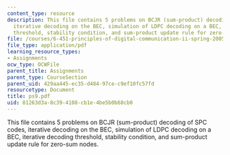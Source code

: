 ```yaml
---
content_type: resource
description: This file contains 5 problems on BCJR (sum-product) decoding of SPC codes,
  iterative decoding on the BEC, simulation of LDPC decoding on a BEC, iterative decoding
  threshold, stability condition, and sum-product update rule for zero-sum nodes.
file: /courses/6-451-principles-of-digital-communication-ii-spring-2005/81263d3a8c394108cb1e4be5b0b68cb0_ps9.pdf
file_type: application/pdf
learning_resource_types:
- Assignments
ocw_type: OCWFile
parent_title: Assignments
parent_type: CourseSection
parent_uid: 429aa445-ec35-d484-97ce-c9ef10fc57fd
resourcetype: Document
title: ps9.pdf
uid: 81263d3a-8c39-4108-cb1e-4be5b0b68cb0
---
```

This file contains 5 problems on BCJR (sum-product) decoding of SPC codes, iterative decoding on the BEC, simulation of LDPC decoding on a BEC, iterative decoding threshold, stability condition, and sum-product update rule for zero-sum nodes.